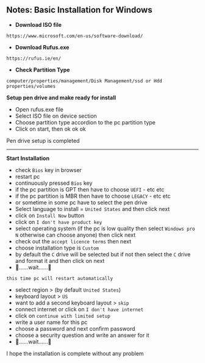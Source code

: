 ## Notes: Basic Installation for Windows 

- __Download ISO file__
 
````
https://www.microsoft.com/en-us/software-download/
 ````
- __Download Rufus.exe__

````
https://rufus.ie/en/
````
- __Check Partition Type__
```
computer/properties/management/Disk Management/ssd or Hdd properties/volumes
```
__Setup pen drive and make ready for install__ 
- Open rufus.exe file
- Select ISO file on device section
- Choose partition type accordion to the pc partition type
- Click on start, then ok ok ok

Pen drive setup is completed
___
__Start Installation__
- check `Bios` key in browser
- restart pc
- continuously pressed `Bios` key
- if the pc partition is GPT then have to choose `UEFI` - etc etc
- if the pc partition is MBR then have to choose `LEGACY` - etc etc
- or sometime in some pc have to select the pen drive
- Select language to install = `United States` and then click next
- click on `Install Now` button
- click on `I don't have product key`
- select operating system (if the pc is low quality then select `Windows pro N` otherwise can choose anyone) then click next
- check out the `accept licence terms` then next
- choose installation type is `Custom` 
- by default the `C` drive will be selected but if not then select the `C` drive and format it and then click on next
- 🥱......wait......🥱

`this time pc will restart automatically`

- select region > (by default `United States`)
- keyboard layout > `US`
- want to add a second keyboard layout > `skip`
- connect internet or click on `I don't have internet`
- click on `continue with limited setup`
- write a user name for this pc
- choose a password and next confirm password
- choose a security question and write an answer for it
- 🥱......wait......🥱

I hope the installation is complete without any problem